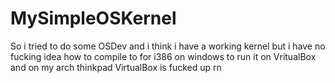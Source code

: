 # MySimpleOSKernel
So i tried to do some OSDev and i think i have a working kernel but i have no fucking idea how to compile to for i386 on windows to run it on VritualBox and on my arch thinkpad VirtualBox is fucked up rn
